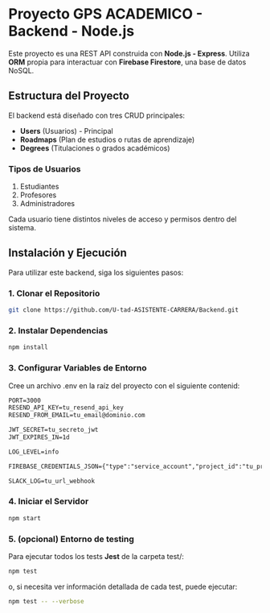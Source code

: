 # Proyecto GPS ACADEMICO - Backend - Node.js 

Este proyecto es una REST API construida con **Node.js - Express**. Utiliza **ORM** propia para interactuar con **Firebase Firestore**, una base de datos NoSQL.

## Estructura del Proyecto
El backend está diseñado con tres CRUD principales:

- **Users** (Usuarios) - Principal
- **Roadmaps** (Plan de estudios o rutas de aprendizaje)
- **Degrees** (Titulaciones o grados académicos)

### Tipos de Usuarios
1. Estudiantes
2. Profesores
3. Administradores

Cada usuario tiene distintos niveles de acceso y permisos dentro del sistema.

## Instalación y Ejecución
Para utilizar este backend, siga los siguientes pasos:

### 1. Clonar el Repositorio
```sh
git clone https://github.com/U-tad-ASISTENTE-CARRERA/Backend.git
```

### 2. Instalar Dependencias

```sh
npm install
```

### 3. Configurar Variables de Entorno
Cree un archivo .env en la raíz del proyecto con el siguiente contenid:

```txt
PORT=3000
RESEND_API_KEY=tu_resend_api_key
RESEND_FROM_EMAIL=tu_email@dominio.com

JWT_SECRET=tu_secreto_jwt
JWT_EXPIRES_IN=1d

LOG_LEVEL=info

FIREBASE_CREDENTIALS_JSON={"type":"service_account","project_id":"tu_project_id","private_key_id":"tu_private_key_id","private_key":"-----BEGIN PRIVATE KEY-----\\nTUS_CLAVES\\n-----END PRIVATE KEY-----\\n","client_email":"tu_email@tu_project.iam.gserviceaccount.com","client_id":"tu_client_id","auth_uri":"https://accounts.google.com/o/oauth2/auth","token_uri":"https://oauth2.googleapis.com/token","auth_provider_x509_cert_url":"https://www.googleapis.com/oauth2/v1/certs","client_x509_cert_url":"https://www.googleapis.com/robot/v1/metadata/x509/tu_email@tu_project.iam.gserviceaccount.com","universe_domain":"googleapis.com"}

SLACK_LOG=tu_url_webhook
```

### 4. Iniciar el Servidor

```sh
npm start
```

### 5. (opcional) Entorno de testing
Para ejecutar todos los tests **Jest** de la carpeta test/:

```sh
npm test
```

o, si necesita ver información detallada de cada test, puede ejecutar:

```sh
npm test -- --verbose
```











